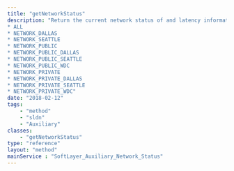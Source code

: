 ```yaml
---
title: "getNetworkStatus"
description: "Return the current network status of and latency information for a given target from numerous points around the world. Valid Targets: 
* ALL
* NETWORK_DALLAS
* NETWORK_SEATTLE
* NETWORK_PUBLIC
* NETWORK_PUBLIC_DALLAS
* NETWORK_PUBLIC_SEATTLE
* NETWORK_PUBLIC_WDC
* NETWORK_PRIVATE
* NETWORK_PRIVATE_DALLAS
* NETWORK_PRIVATE_SEATTLE
* NETWORK_PRIVATE_WDC"
date: "2018-02-12"
tags:
    - "method"
    - "sldn"
    - "Auxiliary"
classes:
    - "getNetworkStatus"
type: "reference"
layout: "method"
mainService : "SoftLayer_Auxiliary_Network_Status"
---
```

